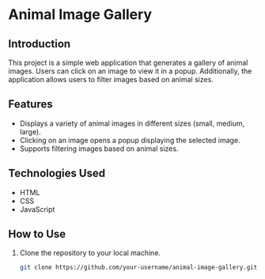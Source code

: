# Animal Image Gallery

## Introduction

This project is a simple web application that generates a gallery of animal images. Users can click on an image to view it in a popup. Additionally, the application allows users to filter images based on animal sizes.

## Features

- Displays a variety of animal images in different sizes (small, medium, large).
- Clicking on an image opens a popup displaying the selected image.
- Supports filtering images based on animal sizes.

## Technologies Used

- HTML
- CSS
- JavaScript

## How to Use

1. Clone the repository to your local machine.

   ```bash
   git clone https://github.com/your-username/animal-image-gallery.git
